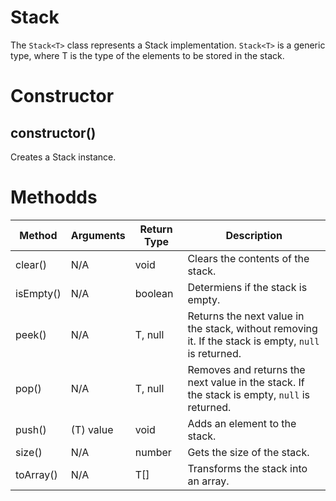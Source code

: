 # Stack<T>
The `Stack<T>` class represents a Stack implementation. `Stack<T>` is a generic type, where T is the type of the elements to be stored in the stack.

# Constructor
## constructor()
Creates a Stack instance.

# Methodds
| **Method** | **Arguments** | **Return Type** | **Description** |
| ----------- | ----------- | ----------- | ----------- |
| clear() | N/A | void | Clears the contents of the stack. |
| isEmpty() | N/A | boolean | Determiens if the stack is empty. |
| peek() | N/A | T, null | Returns the next value in the stack, without removing it. If the stack is empty, `null` is returned. |
| pop() | N/A | T, null | Removes and returns the next value in the stack. If the stack is empty, `null` is returned. |
| push() | (T) value | void | Adds an element to the stack. |
| size() | N/A | number | Gets the size of the stack. |
| toArray() | N/A | T[] | Transforms the stack into an array. |